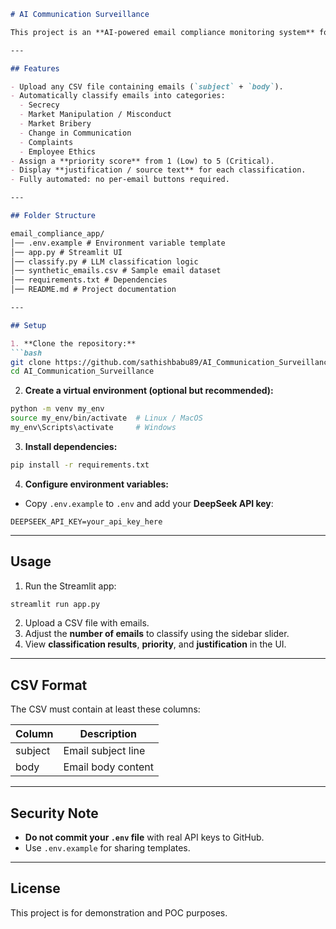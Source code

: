 
```markdown
# AI Communication Surveillance

This project is an **AI-powered email compliance monitoring system** for internal corporate communications. It uses **DeepSeek LLM** via `litellm` to automatically classify emails into potential compliance risk categories and assign priority levels.

---

## Features

- Upload any CSV file containing emails (`subject` + `body`).  
- Automatically classify emails into categories:
  - Secrecy
  - Market Manipulation / Misconduct
  - Market Bribery
  - Change in Communication
  - Complaints
  - Employee Ethics
- Assign a **priority score** from 1 (Low) to 5 (Critical).  
- Display **justification / source text** for each classification.  
- Fully automated: no per-email buttons required.

---

## Folder Structure

email_compliance_app/
│── .env.example # Environment variable template
│── app.py # Streamlit UI
│── classify.py # LLM classification logic
│── synthetic_emails.csv # Sample email dataset
│── requirements.txt # Dependencies
│── README.md # Project documentation

---

## Setup

1. **Clone the repository:**
```bash
git clone https://github.com/sathishbabu89/AI_Communication_Surveillance.git
cd AI_Communication_Surveillance
````

2. **Create a virtual environment (optional but recommended):**

```bash
python -m venv my_env
source my_env/bin/activate  # Linux / MacOS
my_env\Scripts\activate     # Windows
```

3. **Install dependencies:**

```bash
pip install -r requirements.txt
```

4. **Configure environment variables:**

* Copy `.env.example` to `.env` and add your **DeepSeek API key**:

```
DEEPSEEK_API_KEY=your_api_key_here
```

---

## Usage

1. Run the Streamlit app:

```bash
streamlit run app.py
```

2. Upload a CSV file with emails.
3. Adjust the **number of emails** to classify using the sidebar slider.
4. View **classification results**, **priority**, and **justification** in the UI.

---

## CSV Format

The CSV must contain at least these columns:

| Column  | Description        |
| ------- | ------------------ |
| subject | Email subject line |
| body    | Email body content |

---

## Security Note

* **Do not commit your `.env` file** with real API keys to GitHub.
* Use `.env.example` for sharing templates.

---

## License

This project is for demonstration and POC purposes.

```
